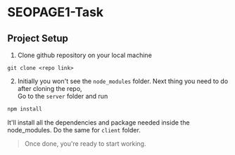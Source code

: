 # SEOPAGE1-Task

## Project Setup

1. Clone github repository on your local machine

```
git clone <repo link>
```

2. Initially you won't see the `node_modules` folder. Next thing you need to do after cloning the repo,  
   Go to the `server` folder and run

```bash
npm install
```

It'll install all the dependencies and package needed inside the node_modules.
Do the same for `client` folder.

> Once done, you're ready to start working. 
